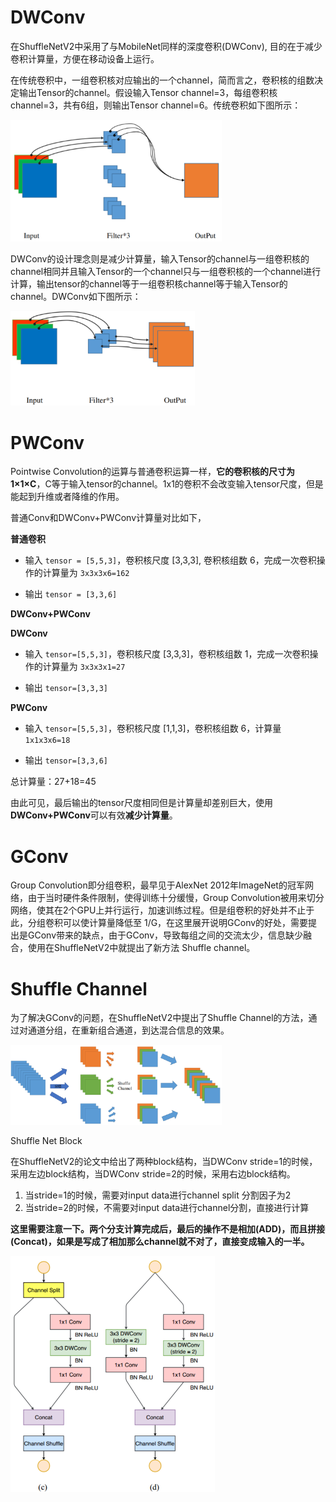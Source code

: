# DWConv

在ShuffleNetV2中采用了与MobileNet同样的深度卷积(DWConv), 目的在于减少卷积计算量，方便在移动设备上运行。

在传统卷积中，一组卷积核对应输出的一个channel，简而言之，卷积核的组数决定输出Tensor的channel。假设输入Tensor channel=3，每组卷积核channel=3，共有6组，则输出Tensor channel=6。传统卷积如下图所示：

<img src="./.assets/image-20230810191328811.png" alt="image-20230810191328811" style="zoom: 33%;" />

DWConv的设计理念则是减少计算量，输入Tensor的channel与一组卷积核的channel相同并且输入Tensor的一个channel只与一组卷积核的一个channel进行计算，输出tensor的channel等于一组卷积核channel等于输入Tensor的channel。DWConv如下图所示：

<img src="./.assets/image-20230810191454678.png" alt="image-20230810191454678" style="zoom:33%;" />

# PWConv

Pointwise Convolution的运算与普通卷积运算一样，**它的卷积核的尺寸为 1×1×C**，C等于输入tensor的channel。1x1的卷积不会改变输入tensor尺度，但是能起到升维或者降维的作用。

普通Conv和DWConv+PWConv计算量对比如下，

**普通卷积**

- 输入 `tensor = [5,5,3]`，卷积核尺度 [3,3,3], 卷积核组数 6，完成一次卷积操作的计算量为 `3x3x3x6=162`

- 输出 `tensor = [3,3,6]`

**DWConv+PWConv**

**DWConv**

- 输入 `tensor=[5,5,3]`，卷积核尺度 [3,3,3]，卷积核组数 1，完成一次卷积操作的计算量为 `3x3x3x1=27`

- 输出 `tensor=[3,3,3]`

**PWConv**

- 输入 `tensor=[5,5,3]`，卷积核尺度 [1,1,3]，卷积核组数 6，计算量 `1x1x3x6=18`

- 输出 `tensor=[3,3,6]`

总计算量：27+18=45

由此可见，最后输出的tensor尺度相同但是计算量却差别巨大，使用**DWConv+PWConv**可以有效**减少计算量**。

# GConv

Group Convolution即分组卷积，最早见于AlexNet 2012年ImageNet的冠军网络，由于当时硬件条件限制，使得训练十分缓慢，Group Convolution被用来切分网络，使其在2个GPU上并行运行，加速训练过程。但是组卷积的好处并不止于此，分组卷积可以使计算量降低至 1/G，在这里展开说明GConv的好处，需要提出是GConv带来的缺点，由于GConv，导致每组之间的交流太少，信息缺少融合，使用在ShuffleNetV2中就提出了新方法 Shuffle channel。

# Shuffle Channel

为了解决GConv的问题，在ShuffleNetV2中提出了Shuffle Channel的方法，通过对通道分组，在重新组合通道，到达混合信息的效果。

<img src="./.assets/image-20230810191838037.png" alt="image-20230810191838037" style="zoom: 33%;" />

Shuffle Net Block

在ShuffleNetV2的论文中给出了两种block结构，当DWConv stride=1的时候，采用左边block结构，当DWConv stride=2的时候，采用右边block结构。

1. 当stride=1的时候，需要对input data进行channel split 分割因子为2
2. 当stride=2的时候，不需要对input data进行channel分割，直接进行计算

**这里需要注意一下。两个分支计算完成后，最后的操作不是相加(ADD)，而且拼接(Concat)，如果是写成了相加那么channel就不对了，直接变成输入的一半。**

<img src="./.assets/image-20230810192028519.png" alt="image-20230810192028519" style="zoom:50%;" />

















